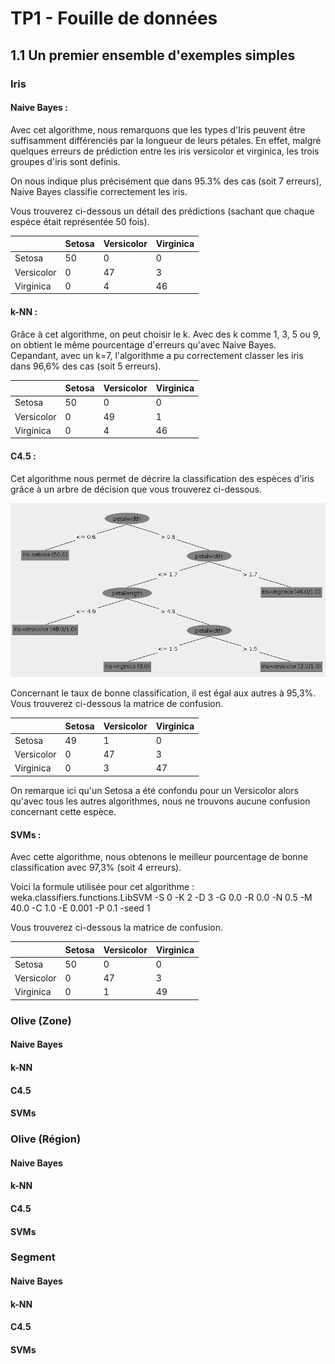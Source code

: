 # TP1 - Fouille de données

## 1.1 Un premier ensemble d'exemples simples

### Iris
#### Naive Bayes :
Avec cet algorithme, nous remarquons que les types d'Iris peuvent être suffisamment différenciés par la longueur de leurs pétales. En effet, malgré quelques erreurs de prédiction entre les iris versicolor et virginica, les trois groupes d'iris sont definis.

On nous indique plus précisément que dans 95.3% des cas (soit 7 erreurs), Naive Bayes classifie correctement les iris.

Vous trouverez ci-dessous un détail des prédictions (sachant que chaque espéce était représentée 50 fois).

| | Setosa | Versicolor | Virginica |
|---|---|---|---|
| Setosa | 50 | 0 | 0 |
| Versicolor | 0 | 47 | 3 |
| Virginica | 0 | 4 | 46 |

#### k-NN :
Grâce à cet algorithme, on peut choisir le k. Avec des k comme 1, 3, 5 ou 9, on obtient le même pourcentage d'erreurs qu'avec Naive Bayes.  
Cepandant, avec un k=7, l'algorithme a pu correctement classer les iris dans 96,6% des cas (soit 5 erreurs).

| | Setosa | Versicolor | Virginica |
|---|---|---|---|
| Setosa | 50 | 0 | 0 |
| Versicolor | 0 | 49 | 1 |
| Virginica | 0 | 4 | 46 |

#### C4.5 :
Cet algorithme nous permet de décrire la classification des espèces d'iris grâce à un arbre de décision que vous trouverez ci-dessous.

![Image](Iris-C4.5.png)

Concernant le taux de bonne classification, il est égal aux autres à 95,3%.  
Vous trouverez ci-dessous la matrice de confusion.

| | Setosa | Versicolor | Virginica |
|---|---|---|---|
| Setosa | 49 | 1 | 0 |
| Versicolor | 0 | 47 | 3 |
| Virginica | 0 | 3 | 47 |

On remarque ici qu'un Setosa a été confondu pour un Versicolor alors qu'avec tous les autres algorithmes, nous ne trouvons aucune confusion concernant cette espèce.

#### SVMs :
Avec cette algorithme, nous obtenons le meilleur pourcentage de bonne classification avec 97,3% (soit 4 erreurs).

Voici la formule utilisée pour cet algorithme : weka.classifiers.functions.LibSVM -S 0 -K 2 -D 3 -G 0.0 -R 0.0 -N 0.5 -M 40.0 -C 1.0 -E 0.001 -P 0.1 -seed 1

Vous trouverez ci-dessous la matrice de confusion.

| | Setosa | Versicolor | Virginica |
|---|---|---|---|
| Setosa | 50 | 0 | 0 |
| Versicolor | 0 | 47 | 3 |
| Virginica | 0 | 1 | 49 |

### Olive (Zone)
#### Naive Bayes

#### k-NN

#### C4.5

#### SVMs

### Olive (Région)
#### Naive Bayes

#### k-NN

#### C4.5

#### SVMs

### Segment
#### Naive Bayes

#### k-NN

#### C4.5

#### SVMs
